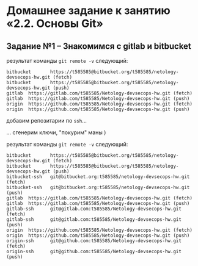 # Домашнее задание к занятию «2.2. Основы Git»

## Задание №1 – Знакомимся с gitlab и bitbucket 

результат команды `git remote -v` следующий:
```
bitbucket       https://t585585@bitbucket.org/t585585/netology-devsecops-hw.git (fetch)
bitbucket       https://t585585@bitbucket.org/t585585/netology-devsecops-hw.git (push)
gitlab  https://gitlab.com/t585585/Netology-devsecops-hw.git (fetch)
gitlab  https://gitlab.com/t585585/Netology-devsecops-hw.git (push)
origin  https://github.com/t585585/Netology-devsecops-hw.git (fetch)
origin  https://github.com/t585585/Netology-devsecops-hw.git (push)
```

добавим репозитарии по `ssh`...

... сгенерим ключи, "покурим" маны )

результат команды `git remote -v` следующий:
```
bitbucket       https://t585585@bitbucket.org/t585585/netology-devsecops-hw.git (fetch)
bitbucket       https://t585585@bitbucket.org/t585585/netology-devsecops-hw.git (push)
bitbucket-ssh   git@bitbucket.org:t585585/netology-devsecops-hw.git (fetch)
bitbucket-ssh   git@bitbucket.org:t585585/netology-devsecops-hw.git (push)
gitlab  https://gitlab.com/t585585/Netology-devsecops-hw.git (fetch)
gitlab  https://gitlab.com/t585585/Netology-devsecops-hw.git (push)
gitlab-ssh      git@gitlab.com:t585585/Netology-devsecops-hw.git (fetch)
gitlab-ssh      git@gitlab.com:t585585/Netology-devsecops-hw.git (push)
origin  https://github.com/t585585/Netology-devsecops-hw.git (fetch)
origin  https://github.com/t585585/Netology-devsecops-hw.git (push)
origin-ssh      git@github.com:t585585/Netology-devsecops-hw.git (fetch)
origin-ssh      git@github.com:t585585/Netology-devsecops-hw.git (push)
```
